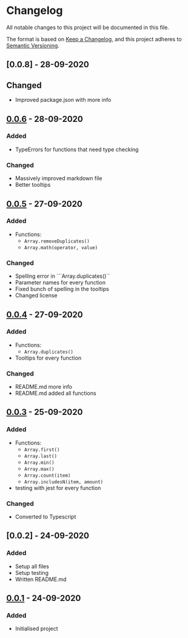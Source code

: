# Changelog
All notable changes to this project will be documented in this file.

The format is based on [Keep a Changelog](https://keepachangelog.com/en/1.0.0/),
and this project adheres to [Semantic Versioning](https://semver.org/spec/v2.0.0.html).


## [0.0.8] - 28-09-2020
## Changed
- Improved package.json with more info

## [0.0.6] - 28-09-2020
### Added
- TypeErrors for functions that need type checking
### Changed
- Massively improved markdown file
- Better tooltips

## [0.0.5] - 27-09-2020
### Added
- Functions:
    - ```Array.removeDuplicates()```
    - ```Array.math(operator, value)```
### Changed
- Spelling error in ```Array.duplicates()``
- Parameter names for every function
- Fixed bunch of spelling in the tooltips
- Changed license


## [0.0.4] - 27-09-2020
### Added
- Functions:
    - ```Array.duplicates()```
- Tooltips for every function
### Changed
- README.md more info
- README.md added all functions


## [0.0.3] - 25-09-2020
### Added
- Functions:
    - ```Array.first()```
    - ```Array.last()```
    - ```Array.min()```
    - ```Array.max()```
    - ```Array.count(item)```
    - ```Array.includesN(item, amount)```
- testing with jest for every function

### Changed
- Converted to Typescript


## [0.0.2] - 24-09-2020
### Added
- Setup all files
- Setup testing
- Written README.md


## [0.0.1] - 24-09-2020
### Added
- Initialised project

[0.0.7]: https://www.npmjs.com/package/yaae/v/0.0.7
[0.0.6]: https://www.npmjs.com/package/yaae/v/0.0.6
[0.0.5]: https://www.npmjs.com/package/yaae/v/0.0.5
[0.0.4]: https://www.npmjs.com/package/yaae/v/0.0.4
[0.0.3]: https://www.npmjs.com/package/yaae/v/0.0.3
[0.0.1]: https://www.npmjs.com/package/yaae/v/0.0.1